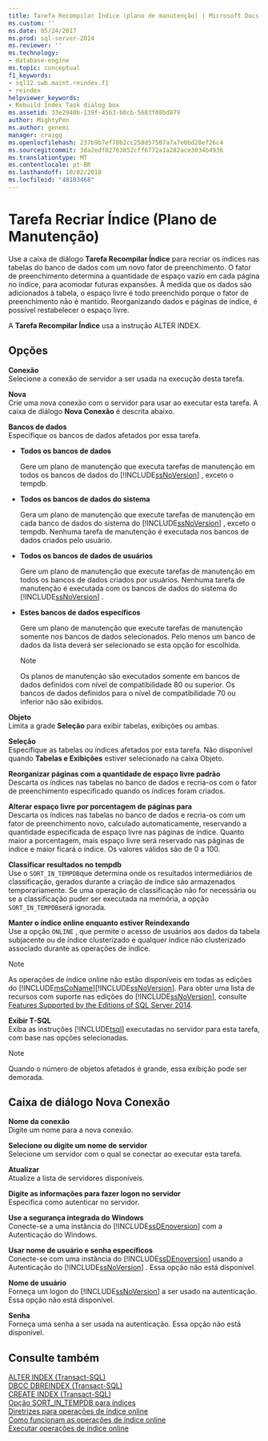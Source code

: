 ```yaml
---
title: Tarefa Recompilar Índice (plano de manutenção) | Microsoft Docs
ms.custom: ''
ms.date: 05/24/2017
ms.prod: sql-server-2014
ms.reviewer: ''
ms.technology:
- database-engine
ms.topic: conceptual
f1_keywords:
- sql12.swb.maint.reindex.f1
- reindex
helpviewer_keywords:
- Rebuild Index Task dialog box
ms.assetid: 33e2940b-139f-4563-b0cb-5683f08bd879
author: MightyPen
ms.author: genemi
manager: craigg
ms.openlocfilehash: 237b9b7ef70b2cc258d57507a7a7e0bd28ef26c4
ms.sourcegitcommit: 3da2edf82763852cff6772a1a282ace3034b4936
ms.translationtype: MT
ms.contentlocale: pt-BR
ms.lasthandoff: 10/02/2018
ms.locfileid: "48103468"
---
```

# <a name="rebuild-index-task-maintenance-plan"></a>Tarefa Recriar Índice (Plano de Manutenção)
  Use a caixa de diálogo **Tarefa Recompilar Índice** para recriar os índices nas tabelas do banco de dados com um novo fator de preenchimento. O fator de preenchimento determina a quantidade de espaço vazio em cada página no índice, para acomodar futuras expansões. À medida que os dados são adicionados à tabela, o espaço livre é todo preenchido porque o fator de preenchimento não é mantido. Reorganizando dados e páginas de índice, é possível restabelecer o espaço livre.  
  
 A **Tarefa Recompilar Índice** usa a instrução ALTER INDEX.  
  
## <a name="options"></a>Opções  
 **Conexão**  
 Selecione a conexão de servidor a ser usada na execução desta tarefa.  
  
 **Nova**  
 Crie uma nova conexão com o servidor para usar ao executar esta tarefa. A caixa de diálogo **Nova Conexão** é descrita abaixo.  
  
 **Bancos de dados**  
 Especifique os bancos de dados afetados por essa tarefa.  
  
-   **Todos os bancos de dados**  
  
     Gere um plano de manutenção que executa tarefas de manutenção em todos os bancos de dados do [!INCLUDE[ssNoVersion](../../includes/ssnoversion-md.md)] , exceto o tempdb.  
  
-   **Todos os bancos de dados do sistema**  
  
     Gera um plano de manutenção que execute tarefas de manutenção em cada banco de dados do sistema do [!INCLUDE[ssNoVersion](../../includes/ssnoversion-md.md)] , exceto o tempdb. Nenhuma tarefa de manutenção é executada nos bancos de dados criados pelo usuário.  
  
-   **Todos os bancos de dados de usuários**  
  
     Gere um plano de manutenção que execute tarefas de manutenção em todos os bancos de dados criados por usuários. Nenhuma tarefa de manutenção é executada com os bancos de dados do sistema do [!INCLUDE[ssNoVersion](../../includes/ssnoversion-md.md)] .  
  
-   **Estes bancos de dados específicos**  
  
     Gere um plano de manutenção que execute tarefas de manutenção somente nos bancos de dados selecionados. Pelo menos um banco de dados da lista deverá ser selecionado se esta opção for escolhida.  
  
    > [!NOTE]  
    >  Os planos de manutenção são executados somente em bancos de dados definidos com nível de compatibilidade 80 ou superior. Os bancos de dados definidos para o nível de compatibilidade 70 ou inferior não são exibidos.  
  
 **Objeto**  
 Limita a grade **Seleção** para exibir tabelas, exibições ou ambas.  
  
 **Seleção**  
 Especifique as tabelas ou índices afetados por esta tarefa. Não disponível quando **Tabelas e Exibições** estiver selecionado na caixa Objeto.  
  
 **Reorganizar páginas com a quantidade de espaço livre padrão**  
 Descarta os índices nas tabelas no banco de dados e recria-os com o fator de preenchimento especificado quando os índices foram criados.  
  
 **Alterar espaço livre por porcentagem de páginas para**  
 Descarta os índices nas tabelas no banco de dados e recria-os com um fator de preenchimento novo, calculado automaticamente, reservando a quantidade especificada de espaço livre nas páginas de índice. Quanto maior a porcentagem, mais espaço livre será reservado nas páginas de índice e maior ficará o índice. Os valores válidos são de 0 a 100.  
  
 **Classificar resultados no tempdb**  
 Use o `SORT_IN_TEMPDB`que determina onde os resultados intermediários de classificação, gerados durante a criação de índice são armazenados temporariamente. Se uma operação de classificação não for necessária ou se a classificação puder ser executada na memória, a opção `SORT_IN_TEMPDB`será ignorada.  
  
 **Manter o índice online enquanto estiver Reindexando**  
 Use a opção `ONLINE` , que permite o acesso de usuários aos dados da tabela subjacente ou de índice clusterizado e qualquer índice não clusterizado associado durante as operações de índice.  
  
> [!NOTE]  
>  As operações de índice online não estão disponíveis em todas as edições do [!INCLUDE[msCoName](../../includes/msconame-md.md)][!INCLUDE[ssNoVersion](../../includes/ssnoversion-md.md)]. Para obter uma lista de recursos com suporte nas edições do [!INCLUDE[ssNoVersion](../../includes/ssnoversion-md.md)], consulte [Features Supported by the Editions of SQL Server 2014](../../getting-started/features-supported-by-the-editions-of-sql-server-2014.md).  
  
 **Exibir T-SQL**  
 Exiba as instruções [!INCLUDE[tsql](../../includes/tsql-md.md)] executadas no servidor para esta tarefa, com base nas opções selecionadas.  
  
> [!NOTE]  
>  Quando o número de objetos afetados é grande, essa exibição pode ser demorada.  
  
## <a name="new-connection-dialog-box"></a>Caixa de diálogo Nova Conexão  
 **Nome da conexão**  
 Digite um nome para a nova conexão.  
  
 **Selecione ou digite um nome de servidor**  
 Selecione um servidor com o qual se conectar ao executar esta tarefa.  
  
 **Atualizar**  
 Atualize a lista de servidores disponíveis.  
  
 **Digite as informações para fazer logon no servidor**  
 Especifica como autenticar no servidor.  
  
 **Use a segurança integrada do Windows**  
 Conecte-se a uma instância do [!INCLUDE[ssDEnoversion](../../includes/ssdenoversion-md.md)] com a Autenticação do Windows.  
  
 **Usar nome de usuário e senha específicos**  
 Conecte-se com uma instância do [!INCLUDE[ssDEnoversion](../../includes/ssdenoversion-md.md)] usando a Autenticação do [!INCLUDE[ssNoVersion](../../includes/ssnoversion-md.md)] . Essa opção não está disponível.  
  
 **Nome de usuário**  
 Forneça um logon do [!INCLUDE[ssNoVersion](../../includes/ssnoversion-md.md)] a ser usado na autenticação. Essa opção não está disponível.  
  
 **Senha**  
 Forneça uma senha a ser usada na autenticação. Essa opção não está disponível.  
  
## <a name="see-also"></a>Consulte também  
 [ALTER INDEX &#40;Transact-SQL&#41;](/sql/t-sql/statements/alter-index-transact-sql)   
 [DBCC DBREINDEX &#40;Transact-SQL&#41;](/sql/t-sql/database-console-commands/dbcc-dbreindex-transact-sql)   
 [CREATE INDEX &#40;Transact-SQL&#41;](/sql/t-sql/statements/create-index-transact-sql)   
 [Opção SORT_IN_TEMPDB para índices](../indexes/indexes.md)   
 [Diretrizes para operações de índice online](../indexes/guidelines-for-online-index-operations.md)   
 [Como funcionam as operações de índice online](../indexes/how-online-index-operations-work.md)   
 [Executar operações de índice online](../indexes/perform-index-operations-online.md)  
  
  
